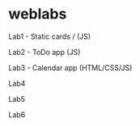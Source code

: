# weblabs

Lab1 - Static cards / (JS)

Lab2 - ToDo app (JS)

Lab3 - Calendar app (HTML/CSS/JS)

Lab4

Lab5

Lab6
